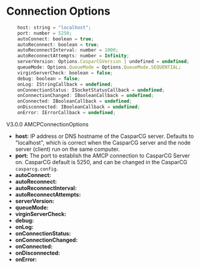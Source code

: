 # Connection Options

```js
	host: string = "localhost";
	port: number = 5250;
	autoConnect: boolean = true;
	autoReconnect: boolean = true;
	autoReconnectInterval: number = 1000;
	autoReconnectAttempts: number = Infinity;
	serverVersion: Options.CasparCGVersion | undefined = undefined;
	queueMode: Options.QueueMode = Options.QueueMode.SEQUENTIAL;
	virginServerCheck: boolean = false;
	debug: boolean = false;
	onLog: IStringCallback = undefined;
	onConnectionStatus: ISocketStatusCallback = undefined;
	onConnectionChanged: IBooleanCallback = undefined;
	onConnected: IBooleanCallback = undefined;
	onDisconnected: IBooleanCallback = undefined;
	onError: IErrorCallback = undefined;
```

V3.0.0 AMCPConnectionOptions

* **host:** IP address or DNS hostname of the CasparCG server. Defaults to "localhost", which is correct when the CasparCG server and the node server \(client\) run on the same computer.
* **port:** The port to establish the AMCP connection to CasparCG Server on. CasparCG default is 5250, and can be changed in the CasparCG `casparcg.config`.
* **autoConnect:** 
* **autoReconnect:**
* **autoReconnectInterval:**
* **autoReconnectAttempts:**
* **serverVersion:**
* **queueMode:**
* **virginServerCheck:**
* **debug:**
* **onLog:**
* **onConnectionStatus:**
* **onConnectionChanged:**
* **onConnected:**
* **onDisconnected:**
* **onError:**



